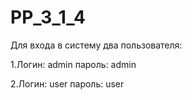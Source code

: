# PP_3_1_4
Для входа в систему два пользователя:

1.Логин: admin пароль: admin

2.Логин: user пароль: user
